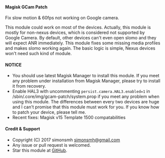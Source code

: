 #### Magisk GCam Patch

Fix slow motion & 60fps not working on Google camera.

This module could work on most of the devices. Actually, this module is mostly for non-nexus devices, which is considered not supported by Google Camera. By default, other devices can't even open slomo and they will expect ANR immediately. This module fixes some missing media profiles and makes slomo working again. The basic logic is simple, Nexus devices won't need such kind of module.

#### NOTICE

* You should use latest Magisk Manager to install this module. If you meet any problem under installation from Magisk Manager, please try to install it from recovery.
* Enable HAL3 with uncommenting `persist.camera.HAL3.enabled=1` in /sbin/.core/img/gcam-patch/system.prop if you meet any problem when using this module. The differences between every two devices are huge and I can't promise that this module must work for you. If you know how to patch your device, please tell me.
* Recent fixes:
Magisk v15 Template 1500 compatabilities

#### Credit & Support

* Copyright (C) 2017 simonsmh <simonsmh@gmail.com>
* Any issue or pull request is welcomed.
* Star this module at [GitHub](https://github.com/Magisk-Modules-Repo/magisk-gcam-patch).
